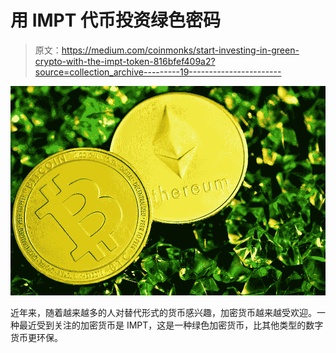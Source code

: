 # 用 IMPT 代币投资绿色密码

> 原文：<https://medium.com/coinmonks/start-investing-in-green-crypto-with-the-impt-token-816bfef409a2?source=collection_archive---------19----------------------->

![](img/f2b9cc82ac232a2ec9df96856208af5b.png)

近年来，随着越来越多的人对替代形式的货币感兴趣，加密货币越来越受欢迎。一种最近受到关注的加密货币是 IMPT，这是一种绿色加密货币，比其他类型的数字货币更环保。